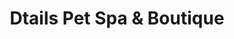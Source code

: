 ---
title: "Dtails Pet Spa & Boutique"
url: /smithfield/dtails-pet-spa-und-boutique/
shop: Tiersalon
---